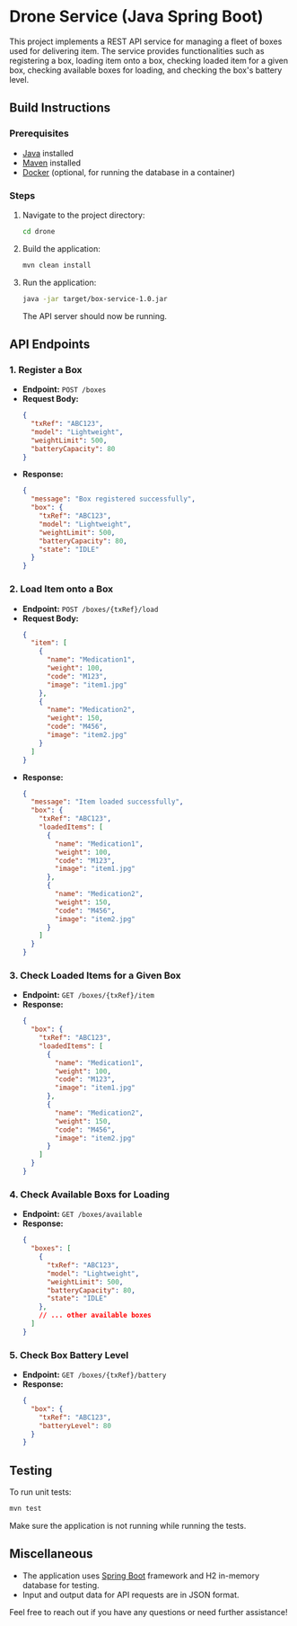 # Drone Service (Java Spring Boot)

This project implements a REST API service for managing a fleet of boxes used for delivering item. The service provides functionalities such as registering a box, loading item onto a box, checking loaded item for a given box, checking available boxes for loading, and checking the box's battery level.

## Build Instructions

### Prerequisites

- [Java](https://www.oracle.com/java/technologies/javase-downloads.html) installed
- [Maven](https://maven.apache.org/download.cgi) installed
- [Docker](https://www.docker.com/) (optional, for running the database in a container)

### Steps


1. Navigate to the project directory:

    ```bash
    cd drone
    ```
   
2. Build the application:

    ```bash
    mvn clean install
    ```

3. Run the application:

    ```bash
    java -jar target/box-service-1.0.jar
    ```

   The API server should now be running.

## API Endpoints

### 1. Register a Box

- **Endpoint:** `POST /boxes`
- **Request Body:**
  ```json
  {
    "txRef": "ABC123",
    "model": "Lightweight",
    "weightLimit": 500,
    "batteryCapacity": 80
  }
  ```
- **Response:**
  ```json
  {
    "message": "Box registered successfully",
    "box": {
      "txRef": "ABC123",
      "model": "Lightweight",
      "weightLimit": 500,
      "batteryCapacity": 80,
      "state": "IDLE"
    }
  }
  ```

### 2. Load Item onto a Box

- **Endpoint:** `POST /boxes/{txRef}/load`
- **Request Body:**
  ```json
  {
    "item": [
      {
        "name": "Medication1",
        "weight": 100,
        "code": "M123",
        "image": "item1.jpg"
      },
      {
        "name": "Medication2",
        "weight": 150,
        "code": "M456",
        "image": "item2.jpg"
      }
    ]
  }
  ```
- **Response:**
  ```json
  {
    "message": "Item loaded successfully",
    "box": {
      "txRef": "ABC123",
      "loadedItems": [
        {
          "name": "Medication1",
          "weight": 100,
          "code": "M123",
          "image": "item1.jpg"
        },
        {
          "name": "Medication2",
          "weight": 150,
          "code": "M456",
          "image": "item2.jpg"
        }
      ]
    }
  }
  ```

### 3. Check Loaded Items for a Given Box

- **Endpoint:** `GET /boxes/{txRef}/item`
- **Response:**
  ```json
  {
    "box": {
      "txRef": "ABC123",
      "loadedItems": [
        {
          "name": "Medication1",
          "weight": 100,
          "code": "M123",
          "image": "item1.jpg"
        },
        {
          "name": "Medication2",
          "weight": 150,
          "code": "M456",
          "image": "item2.jpg"
        }
      ]
    }
  }
  ```

### 4. Check Available Boxs for Loading

- **Endpoint:** `GET /boxes/available`
- **Response:**
  ```json
  {
    "boxes": [
      {
        "txRef": "ABC123",
        "model": "Lightweight",
        "weightLimit": 500,
        "batteryCapacity": 80,
        "state": "IDLE"
      },
      // ... other available boxes
    ]
  }
  ```

### 5. Check Box Battery Level

- **Endpoint:** `GET /boxes/{txRef}/battery`
- **Response:**
  ```json
  {
    "box": {
      "txRef": "ABC123",
      "batteryLevel": 80
    }
  }
  ```

## Testing

To run unit tests:

```bash
mvn test
```

Make sure the application is not running while running the tests.

## Miscellaneous

- The application uses [Spring Boot](https://spring.io/projects/spring-boot) framework and H2 in-memory database for testing.
- Input and output data for API requests are in JSON format.

Feel free to reach out if you have any questions or need further assistance!

